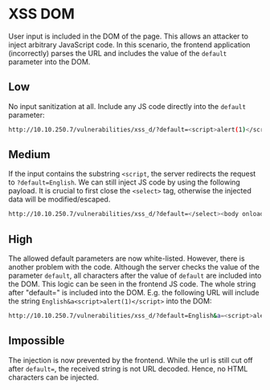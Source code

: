 # XSS DOM

User input is included in the DOM of the page. 
This allows an attacker to inject arbitrary JavaScript code.
In this scenario, the frontend application (incorrectly) parses the URL and includes the value of the `default` parameter into the DOM.

## Low
No input sanitization at all. Include any JS code directly into the `default` parameter:
```bash
http://10.10.250.7/vulnerabilities/xss_d/?default=<script>alert(1)</script>
```


## Medium
If the input contains the substring ```<script```, the server redirects the request to `?default=English`.
We can still inject JS code by using the following payload.
It is crucial to first close the ```<select>``` tag, otherwise the injected data will be modified/escaped.
```bash
http://10.10.250.7/vulnerabilities/xss_d/?default=</select><body onload=alert(1)>
```

## High
The allowed default parameters are now white-listed.
However, there is another problem with the code.
Although the server checks the value of the parameter ``default``, all characters after the value of ``default`` are included into the DOM.
This logic can be seen in the frontend JS code. 
The whole string after "default=" is included into the DOM.
E.g. the following URL will include the string ```English&a<script>alert(1)</script>``` into the DOM:
```bash
http://10.10.250.7/vulnerabilities/xss_d/?default=English&a=<script>alert(1)</script>
```


## Impossible
The injection is now prevented by the frontend.
While the url is still cut off after ``default=``, the received string is not URL decoded.
Hence, no HTML characters can be injected.
